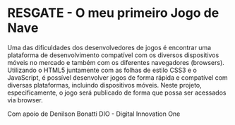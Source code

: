 # RESGATE - O meu primeiro Jogo de Nave

Uma das dificuldades dos desenvolvedores de jogos é encontrar uma plataforma de desenvolvimento compatível com os diversos dispositivos móveis no mercado e também com os diferentes navegadores (browsers). 
Utilizando o HTML5 juntamente com as folhas de estilo CSS3 e o JavaScript, é possível desenvolver jogos de forma rápida e compatível com diversas plataformas, incluindo dispositivos móveis. 
Neste projeto, especificamente, o jogo será publicado de forma que possa ser acessados via browser.

Com apoio de Denilson Bonatti
DIO - Digital Innovation One
